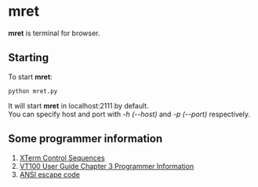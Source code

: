# mret
**mret** is terminal for browser.  
## Starting
To start **mret**:
```
python mret.py
```
It will start **mret** in localhost:2111 by default.  
You can specify host and port with *-h (--host)* and *-p (--port)* respectively.  
## Some programmer information
1. [XTerm Control Sequences](https://invisible-island.net/xterm/ctlseqs/ctlseqs.html)
2. [VT100 User Guide Chapter 3 Programmer Information](https://vt100.net/docs/vt100-ug/chapter3.html)
3. [ANSI escape code](https://en.wikipedia.org/wiki/ANSI_escape_code)
